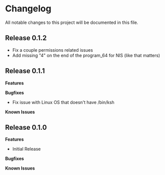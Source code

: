 # Changelog

All notable changes to this project will be documented in this file.

## Release 0.1.2
* Fix a couple permissions related issues
* Add missing "4" on the end of the program_64 for NIS (like that matters)

## Release 0.1.1

**Features**

**Bugfixes**
* Fix issue with Linux OS that doesn't have /bin/ksh

**Known Issues**


## Release 0.1.0

**Features**
* Initial Release

**Bugfixes**

**Known Issues**
